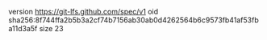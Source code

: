 version https://git-lfs.github.com/spec/v1
oid sha256:8f744ffa2b5b3a2cf74b7156ab30ab0d4262564b6c9573fb41af53fba11d3a5f
size 23
